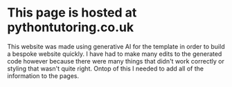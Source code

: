 # This page is hosted at pythontutoring.co.uk
This website was made using generative AI for the template in order to build a bespoke website quickly. I have had to make many edits to the generated code however because there were many things that didn't work correctly or styling that wasn't quite right. Ontop of this I needed to add all of the information to the pages. 
